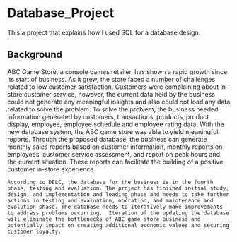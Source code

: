 # Database_Project
This a project that explains how I used SQL for a database design.

## Background
ABC Game Store, a console games retailer, has shown a rapid growth since its start of business. As it grew, the store faced a number of challenges related to low customer satisfaction. Customers were complaining about in-store customer service, however, the current data held by the business could not generate any meaningful insights and also could not load any data related to solve the problem. To solve the problem, the business needed information generated by customers, transactions, products, product display, employee, employee schedule and employee rating data. With the new database system, the ABC game store was able to yield meaningful reports. Through the proposed database, the business can generate monthly sales reports based on customer information, monthly reports on employees’ customer service assessment, and report on peak hours and the current situation. These reports can facilitate the building of a positive customer in-store experience. 

	According to DBLC, the database for the business is in the fourth phase, testing and evaluation. The project has finished initial study, design, and implementation and loading phase and needs to take further actions in testing and evaluation, operation, and maintenance and evolution phase. The database needs to iteratively make improvements to address problems occurring.  Iteration of the updating the database will eliminate the bottlenecks of ABC game store business and potentially impact on creating additional economic values and securing customer loyalty.

